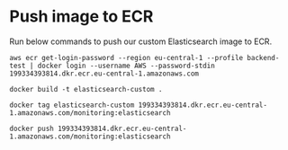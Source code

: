 # Push image to ECR
Run below commands to push our custom Elasticsearch image to ECR.
```
aws ecr get-login-password --region eu-central-1 --profile backend-test | docker login --username AWS --password-stdin 199334393814.dkr.ecr.eu-central-1.amazonaws.com
```

```
docker build -t elasticsearch-custom .
```

```
docker tag elasticsearch-custom 199334393814.dkr.ecr.eu-central-1.amazonaws.com/monitoring:elasticsearch
```

```
docker push 199334393814.dkr.ecr.eu-central-1.amazonaws.com/monitoring:elasticsearch
```